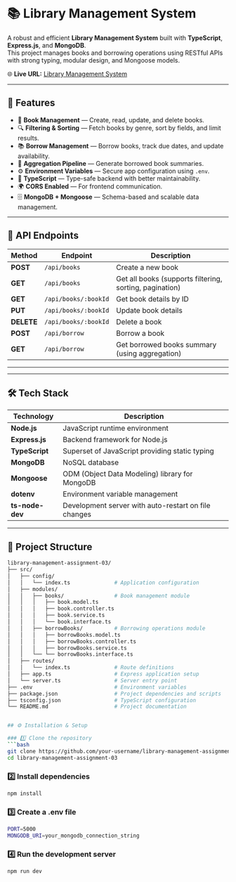 # 📚 Library Management System

A robust and efficient **Library Management System** built with **TypeScript**, **Express.js**, and **MongoDB**.  
This project manages books and borrowing operations using RESTful APIs with strong typing, modular design, and Mongoose models.

🌐 **Live URL:** [Library Management System](https://library-management-assignment-03-sable.vercel.app/)

---

## 🚀 Features

- 📘 **Book Management** — Create, read, update, and delete books.  
- 🔍 **Filtering & Sorting** — Fetch books by genre, sort by fields, and limit results.  
- 📚 **Borrow Management** — Borrow books, track due dates, and update availability.  
- 🧩 **Aggregation Pipeline** — Generate borrowed book summaries.  
- ⚙️ **Environment Variables** — Secure app configuration using `.env`.  
- 💪 **TypeScript** — Type-safe backend with better maintainability.  
- 🌍 **CORS Enabled** — For frontend communication.  
- 🗄️ **MongoDB + Mongoose** — Schema-based and scalable data management.

---


## 📡 API Endpoints

| Method | Endpoint | Description |
|---------|-----------|--------------|
| **POST** | `/api/books` | Create a new book |
| **GET** | `/api/books` | Get all books (supports filtering, sorting, pagination) |
| **GET** | `/api/books/:bookId` | Get book details by ID |
| **PUT** | `/api/books/:bookId` | Update book details |
| **DELETE** | `/api/books/:bookId` | Delete a book |
| **POST** | `/api/borrow` | Borrow a book |
| **GET** | `/api/borrow` | Get borrowed books summary (using aggregation) |


---

---

## 🛠️ Tech Stack

| Technology | Description |
|-------------|-------------|
| **Node.js** | JavaScript runtime environment |
| **Express.js** | Backend framework for Node.js |
| **TypeScript** | Superset of JavaScript providing static typing |
| **MongoDB** | NoSQL database |
| **Mongoose** | ODM (Object Data Modeling) library for MongoDB |
| **dotenv** | Environment variable management |
| **ts-node-dev** | Development server with auto-restart on file changes |

---

## 📂 Project Structure
```bash
library-management-assignment-03/
├── src/
│   ├── config/
│   │   └── index.ts              # Application configuration
│   ├── modules/
│   │   ├── books/                # Book management module
│   │   │   ├── book.model.ts
│   │   │   ├── book.controller.ts
│   │   │   ├── book.service.ts
│   │   │   └── book.interface.ts
│   │   ├── borrowBooks/          # Borrowing operations module
│   │   │   ├── borrowBooks.model.ts
│   │   │   ├── borrowBooks.controller.ts
│   │   │   ├── borrowBooks.service.ts
│   │   └── └── borrowBooks.interface.ts
│   ├── routes/
│   │   └── index.ts              # Route definitions
│   ├── app.ts                    # Express application setup
│   └── server.ts                 # Server entry point
├── .env                          # Environment variables
├── package.json                  # Project dependencies and scripts
├── tsconfig.json                 # TypeScript configuration
└── README.md                     # Project documentation


## ⚙️ Installation & Setup

### 1️⃣ Clone the repository
```bash
git clone https://github.com/your-username/library-management-assignment-03.git
cd library-management-assignment-03 
```
### 2️⃣ Install dependencies
```bash
npm install
```
### 3️⃣ Create a .env file
```bash
PORT=5000
MONGODB_URI=your_mongodb_connection_string
```
### 4️⃣ Run the development server
```bash
npm run dev
```
